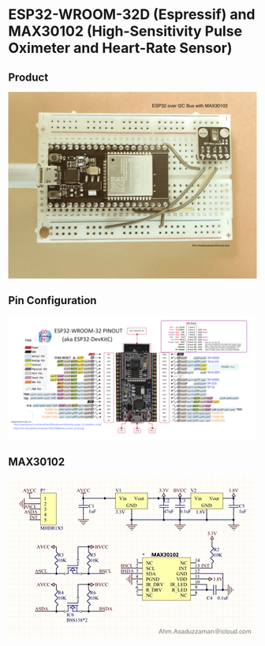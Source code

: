 # ESP32-WROOM-32D (Espressif) and MAX30102 (High-Sensitivity Pulse Oximeter and Heart-Rate Sensor)
## Product  
![esp32-max30102](img/esp32-max30102.jpg)
## Pin Configuration  
![ESP32DevKitCpinout](img/ESP32DevKitCpinout.png)

## MAX30102  
![max3010x](img/max3010x.png)
